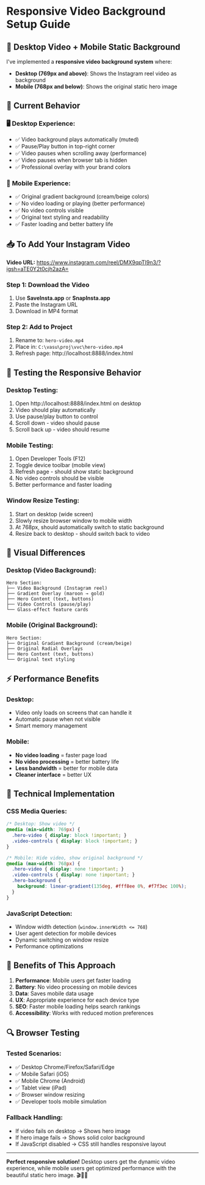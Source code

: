 # Responsive Video Background Setup Guide

## 🎥 Desktop Video + Mobile Static Background

I've implemented a **responsive video background system** where:
- **Desktop (769px and above)**: Shows the Instagram reel video as background
- **Mobile (768px and below)**: Shows the original static hero image

## 📱 Current Behavior

### 🖥️ **Desktop Experience:**
- ✅ Video background plays automatically (muted)
- ✅ Pause/Play button in top-right corner
- ✅ Video pauses when scrolling away (performance)
- ✅ Video pauses when browser tab is hidden
- ✅ Professional overlay with your brand colors

### 📱 **Mobile Experience:**
- ✅ Original gradient background (cream/beige colors)
- ✅ No video loading or playing (better performance)
- ✅ No video controls visible
- ✅ Original text styling and readability
- ✅ Faster loading and better battery life

## 📥 To Add Your Instagram Video

**Video URL:** https://www.instagram.com/reel/DMX9qpTI9n3/?igsh=aTE0Y2t0cjh2azA=

### Step 1: Download the Video
1. Use **SaveInsta.app** or **SnapInsta.app**
2. Paste the Instagram URL
3. Download in MP4 format

### Step 2: Add to Project
1. Rename to: `hero-video.mp4`
2. Place in: `C:\vasu\proj\vvc\hero-video.mp4`
3. Refresh page: http://localhost:8888/index.html

## 🎯 Testing the Responsive Behavior

### Desktop Testing:
1. Open http://localhost:8888/index.html on desktop
2. Video should play automatically
3. Use pause/play button to control
4. Scroll down - video should pause
5. Scroll back up - video should resume

### Mobile Testing:
1. Open Developer Tools (F12)
2. Toggle device toolbar (mobile view)
3. Refresh page - should show static background
4. No video controls should be visible
5. Better performance and faster loading

### Window Resize Testing:
1. Start on desktop (wide screen)
2. Slowly resize browser window to mobile width
3. At 768px, should automatically switch to static background
4. Resize back to desktop - should switch back to video

## 🎨 Visual Differences

### Desktop (Video Background):
```
Hero Section:
├── Video Background (Instagram reel)
├── Gradient Overlay (maroon → gold)
├── Hero Content (text, buttons)
├── Video Controls (pause/play)
└── Glass-effect feature cards
```

### Mobile (Original Background):
```
Hero Section:
├── Original Gradient Background (cream/beige)
├── Original Radial Overlays
├── Hero Content (text, buttons)
└── Original text styling
```

## ⚡ Performance Benefits

### Desktop:
- Video only loads on screens that can handle it
- Automatic pause when not visible
- Smart memory management

### Mobile:
- **No video loading** = faster page load
- **No video processing** = better battery life
- **Less bandwidth** = better for mobile data
- **Cleaner interface** = better UX

## 🔧 Technical Implementation

### CSS Media Queries:
```css
/* Desktop: Show video */
@media (min-width: 769px) {
  .hero-video { display: block !important; }
  .video-controls { display: block !important; }
}

/* Mobile: Hide video, show original background */
@media (max-width: 768px) {
  .hero-video { display: none !important; }
  .video-controls { display: none !important; }
  .hero-background { 
    background: linear-gradient(135deg, #fff8ee 0%, #f7f3ec 100%);
  }
}
```

### JavaScript Detection:
- Window width detection (`window.innerWidth <= 768`)
- User agent detection for mobile devices
- Dynamic switching on window resize
- Performance optimizations

## 🎉 Benefits of This Approach

1. **Performance**: Mobile users get faster loading
2. **Battery**: No video processing on mobile devices
3. **Data**: Saves mobile data usage
4. **UX**: Appropriate experience for each device type
5. **SEO**: Faster mobile loading helps search rankings
6. **Accessibility**: Works with reduced motion preferences

## 🔍 Browser Testing

### Tested Scenarios:
- ✅ Desktop Chrome/Firefox/Safari/Edge
- ✅ Mobile Safari (iOS)
- ✅ Mobile Chrome (Android)
- ✅ Tablet view (iPad)
- ✅ Browser window resizing
- ✅ Developer tools mobile simulation

### Fallback Handling:
- If video fails on desktop → Shows hero image
- If hero image fails → Shows solid color background
- If JavaScript disabled → CSS still handles responsive layout

---

**Perfect responsive solution!** Desktop users get the dynamic video experience, while mobile users get optimized performance with the beautiful static hero image. 🎬📱✨